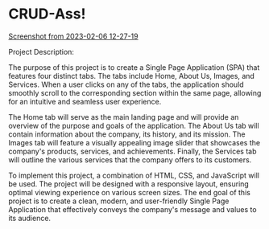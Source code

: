 # CRUD-Ass!
[Screenshot from 2023-02-06 12-27-19](https://user-images.githubusercontent.com/122260605/216903872-aabb4e23-3900-4c5e-99a1-1599f958f469.png)

Project Description:

The purpose of this project is to create a Single Page Application (SPA) that features four distinct tabs. The tabs include Home, About Us, Images, and Services. When a user clicks on any of the tabs, the application should smoothly scroll to the corresponding section within the same page, allowing for an intuitive and seamless user experience.

The Home tab will serve as the main landing page and will provide an overview of the purpose and goals of the application. The About Us tab will contain information about the company, its history, and its mission. The Images tab will feature a visually appealing image slider that showcases the company's products, services, and achievements. Finally, the Services tab will outline the various services that the company offers to its customers.

To implement this project, a combination of HTML, CSS, and JavaScript will be used. The project will be designed with a responsive layout, ensuring optimal viewing experience on various screen sizes. The end goal of this project is to create a clean, modern, and user-friendly Single Page Application that effectively conveys the company's message and values to its audience.
